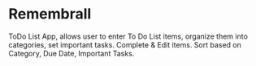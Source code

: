 # Remembrall
ToDo List App, allows user to enter To Do List items, organize them into categories, set important tasks. Complete &amp; Edit items. Sort based on Category, Due Date, Important Tasks. 
